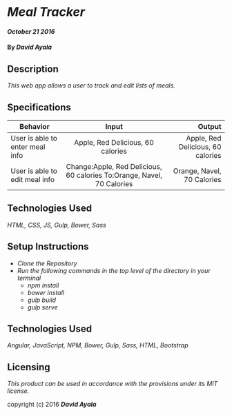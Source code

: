 # _Meal Tracker_
#### _October 21 2016_

#### By _**David Ayala**_

## Description

_This web app allows a user to track and edit lists of meals._

## Specifications

|Behavior|Input        |Output|
|--------|:-----------:|-----:|
|User is able to enter meal info|Apple, Red Delicious, 60 calories|Apple, Red Delicious, 60 calories|
|User is able to edit meal info|Change:Apple, Red Delicious, 60 calories To:Orange, Navel, 70 Calories |Orange, Navel, 70 Calories|

## Technologies Used

_HTML,
CSS,
JS,
Gulp,
Bower,
Sass_

## Setup Instructions

* _Clone the Repository_
* _Run the following commands in the top level of the directory in your terminal_
    * _npm install_
    * _bower install_
    * _gulp build_
    * _gulp serve_


## Technologies Used

_Angular,
JavaScript,
NPM,
Bower,
Gulp,
Sass,
HTML,
Bootstrap_

## Licensing

*This product can be used in accordance with the provisions under its MIT license.*

copyright (c) 2016 **_David Ayala_**

